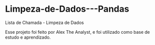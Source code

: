 # Limpeza-de-Dados---Pandas
Lista de Chamada - Limpeza de Dados

Esse projeto foi feito por Alex The Analyst, e foi utilizado como base de estudo e aprendizado.
